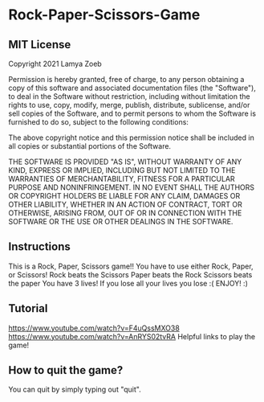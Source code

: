 # Rock-Paper-Scissors-Game
## MIT License
Copyright 2021 Lamya Zoeb

Permission is hereby granted, free of charge, to any person obtaining a copy of this software and associated documentation files (the "Software"), to deal in the Software without restriction, including without limitation the rights to use, copy, modify, merge, publish, distribute, sublicense, and/or sell copies of the Software, and to permit persons to whom the Software is furnished to do so, subject to the following conditions:

The above copyright notice and this permission notice shall be included in all copies or substantial portions of the Software.

THE SOFTWARE IS PROVIDED "AS IS", WITHOUT WARRANTY OF ANY KIND, EXPRESS OR IMPLIED, INCLUDING BUT NOT LIMITED TO THE WARRANTIES OF MERCHANTABILITY, FITNESS FOR A PARTICULAR PURPOSE AND NONINFRINGEMENT. IN NO EVENT SHALL THE AUTHORS OR COPYRIGHT HOLDERS BE LIABLE FOR ANY CLAIM, DAMAGES OR OTHER LIABILITY, WHETHER IN AN ACTION OF CONTRACT, TORT OR OTHERWISE, ARISING FROM, OUT OF OR IN CONNECTION WITH THE SOFTWARE OR THE USE OR OTHER DEALINGS IN THE SOFTWARE.
## Instructions
This is a Rock, Paper, Scissors game!! 
You have to use either Rock, Paper, or Scissors!
Rock beats the Scissors
Paper beats the Rock
Scissors beats the paper
You have 3 lives! If you lose all your lives you lose :(
ENJOY! :)
## Tutorial
https://www.youtube.com/watch?v=F4uQssMXO38
https://www.youtube.com/watch?v=AnRYS02tvRA
Helpful links to play the game!
## How to quit the game?
You can quit by simply typing out "quit".
